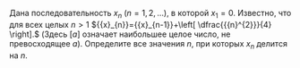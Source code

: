 Дана последовательность ${{x}_{n}}~\left( n=1,2,\ldots  \right)$, в которой ${{x}_{1}}=0.$ Известно, что для всех целых $n > 1$ ${{x}_{n}}={{x}_{n-1}}+\left[ \dfrac{{{n}^{2}}}{4} \right].$ (Здесь $\left[ a \right]$ означает наибольшее целое число, не превосходящее $a$). Определите все значения $n$, при которых ${{x}_{n}}$ делится на $n$.